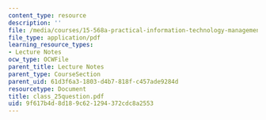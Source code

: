 ```yaml
---
content_type: resource
description: ''
file: /media/courses/15-568a-practical-information-technology-management-spring-2005/9f617b4d8d189c621294372cdc8a2553_class_25question.pdf
file_type: application/pdf
learning_resource_types:
- Lecture Notes
ocw_type: OCWFile
parent_title: Lecture Notes
parent_type: CourseSection
parent_uid: 61d3f6a3-1803-d4b7-818f-c457ade9284d
resourcetype: Document
title: class_25question.pdf
uid: 9f617b4d-8d18-9c62-1294-372cdc8a2553
---
```

